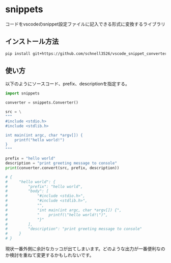 # snippets
コードをvscodeのsnippet設定ファイルに記入できる形式に変換するライブラリ

## インストール方法

```bash
pip install git+https://github.com/schnell3526/vscode_snippet_converter
```

## 使い方

以下のようにソースコード、prefix、descriptionを指定する。

```python
import snippets

converter = snippets.Converter()

src = \
"""
#include <stdio.h>
#include <stdlib.h>

int main(int argc, char *argv[]) {
    printf("hello world!")
}
"""

prefix = "hello world"
description = "print greeting message to console"
print(converter.convert(src, prefix, description))

# {
#     "hello world": {
#         "prefix": "hello world",
#         "body": [
#             "#include <stdio.h>",
#             "#include <stdlib.h>",
#             "",
#             "int main(int argc, char *argv[]) {",
#             "    printf(\"hello world!\")",
#             "}"
#         ],
#         "description": "print greeting message to console"
#     }
# }
```

現状一番外側に余計なカッコが出てしまいます。どのような出力が一番便利なのか検討を重ねて変更するかもしれないです。